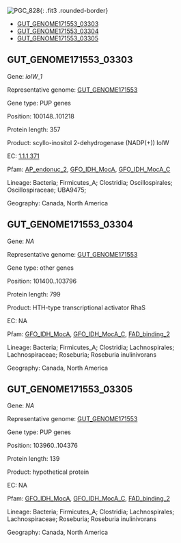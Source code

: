 ![PGC_828](../static/images/Clusters_figure/PGC_828.jpg){: .fit3 .rounded-border}

<ul id="myTab" class="nav nav-tabs">
  <li class="active">
        <a href="#tab1" data-toggle="tab">GUT_GENOME171553_03303</a>
  </li>
<li><a href="#tab2" data-toggle="tab">GUT_GENOME171553_03304</a></li>
<li><a href="#tab3" data-toggle="tab">GUT_GENOME171553_03305</a></li>
</ul>

<div id="myTabContent" class="tab-content">
  <div class="tab-pane fade in active" id="tab1">

<h2 id="GUT_GENOME171553_03303">GUT_GENOME171553_03303</h2>
<p>Gene: <em>iolW_1</em>
<p>Representative genome: <a href="https://www.ebi.ac.uk/metagenomics/genomes/MGYG-HGUT-02673">GUT_GENOME171553</a></p>
<p>Gene type: PUP genes</p>
<p>Position: 100148..101218</p>
<p>Protein length: 357</p>
<p>Product: scyllo-inositol 2-dehydrogenase (NADP(+)) IolW</p>
<p>EC: <a href="https://www.brenda-enzymes.org/enzyme.php?ecno=1.1.1.371">1.1.1.371</a></p>
<p>Pfam: <a href="http://pfam.xfam.org/family/AP_endonuc_2">AP_endonuc_2</a>, <a href="http://pfam.xfam.org/family/GFO_IDH_MocA">GFO_IDH_MocA</a>, <a href="http://pfam.xfam.org/family/GFO_IDH_MocA_C">GFO_IDH_MocA_C</a></p>
<p>Lineage: Bacteria; Firmicutes_A; Clostridia; Oscillospirales; Oscillospiraceae; UBA9475; </p>
<p>Geography: Canada, North America</p>
  </div>

  <div class="tab-pane fade" id="tab2">

<h2 id="GUT_GENOME171553_03304">GUT_GENOME171553_03304</h2>
<p>Gene: <em>NA</em></p>
<p>Representative genome: <a href="https://www.ebi.ac.uk/metagenomics/genomes/MGYG-HGUT-00271">GUT_GENOME171553</a></p>
<p>Gene type: other genes</p>
<p>Position: 101400..103796</p>
<p>Protein length: 799</p>
<p>Product: HTH-type transcriptional activator RhaS</p>
<p>EC: NA</p>
<p>Pfam: <a href="http://pfam.xfam.org/family/GFO_IDH_MocA">GFO_IDH_MocA</a>, <a href="http://pfam.xfam.org/family/GFO_IDH_MocA_C">GFO_IDH_MocA_C</a>, <a href="http://pfam.xfam.org/family/FAD_binding_2">FAD_binding_2</a></p>
<p>Lineage: Bacteria; Firmicutes_A; Clostridia; Lachnospirales; Lachnospiraceae; Roseburia; Roseburia inulinivorans</p>
<p>Geography: Canada, North America</p>

  </div>
  <div class="tab-pane fade" id="tab3">

<h2 id="GUT_GENOME171553_03305">GUT_GENOME171553_03305</h2>
<p>Gene: <em>NA</em></p>
<p>Representative genome: <a href="https://www.ebi.ac.uk/metagenomics/genomes/MGYG-HGUT-00271">GUT_GENOME171553</a></p>
<p>Gene type: PUP genes</p>
<p>Position: 103960..104376</p>
<p>Protein length: 139</p>
<p>Product: hypothetical protein</p>
<p>EC: NA</p>
<p>Pfam: <a href="http://pfam.xfam.org/family/GFO_IDH_MocA">GFO_IDH_MocA</a>, <a href="http://pfam.xfam.org/family/GFO_IDH_MocA_C">GFO_IDH_MocA_C</a>, <a href="http://pfam.xfam.org/family/FAD_binding_2">FAD_binding_2</a></p>
<p>Lineage: Bacteria; Firmicutes_A; Clostridia; Lachnospirales; Lachnospiraceae; Roseburia; Roseburia inulinivorans</p>
<p>Geography: Canada, North America</p>

  </div>
</div>
